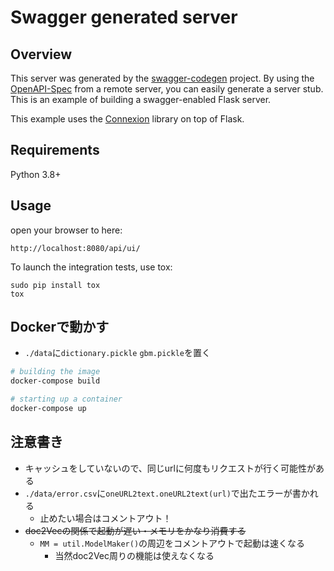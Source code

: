 # Swagger generated server

## Overview
This server was generated by the [swagger-codegen](https://github.com/swagger-api/swagger-codegen) project. By using the
[OpenAPI-Spec](https://github.com/swagger-api/swagger-core/wiki) from a remote server, you can easily generate a server stub.  This
is an example of building a swagger-enabled Flask server.

This example uses the [Connexion](https://github.com/zalando/connexion) library on top of Flask.

## Requirements
Python 3.8+

## Usage
open your browser to here:

```
http://localhost:8080/api/ui/
```

To launch the integration tests, use tox:
```
sudo pip install tox
tox
```

## Dockerで動かす
- `./data`に`dictionary.pickle` `gbm.pickle`を置く

```bash
# building the image
docker-compose build

# starting up a container
docker-compose up
```

## 注意書き
- キャッシュをしていないので、同じurlに何度もリクエストが行く可能性がある
- `./data/error.csv`に`oneURL2text.oneURL2text(url)`で出たエラーが書かれる
    - 止めたい場合はコメントアウト！
- ~~doc2Vecの関係で起動が遅い・メモリをかなり消費する~~
    - `MM = util.ModelMaker()`の周辺をコメントアウトで起動は速くなる
        - 当然doc2Vec周りの機能は使えなくなる